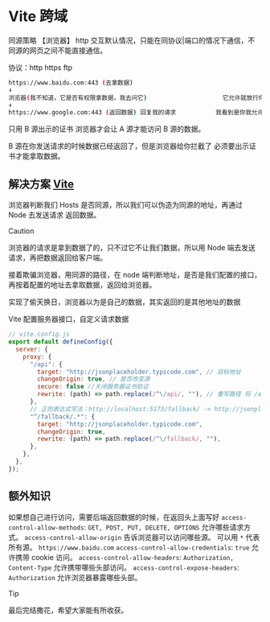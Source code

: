 # Vite 跨域

同源策略 【浏览器】 http 交互默认情况，只能在同协议|端口的情况下通信，不同源的网页之间不能直接通信。

协议：http https ftp

```bash
https://www.baidu.com:443 (去拿数据)                                          我得到的返回数据
⬇️                                                                                                 ↑
浏览器(我不知道，它是否有权限拿数据，我去问它)                     它允许就放行你的返回数据。
⬇️                                                                                                 ↑
https://www.google.com:443 (返回数据) 回复我的请求           我看到是你我允许，然后返回数据。
```

只用 B 源出示的证书 浏览器才会让 A 源才能访问 B 源的数据。

B 源在你发送请求的时候数据已经返回了，但是浏览器给你拦截了 必须要出示证书才能拿取数据。

## 解决方案 [Vite](https://cn.vitejs.dev/config/server-options.html#server-proxy)

浏览器判断我们 Hosts 是否同源，所以我们可以伪造为同源的地址，再通过 Node 去发送请求 返回数据。

> [!CAUTION]
> 浏览器的请求是拿到数据了的，只不过它不让我们数据，所以用 Node 端去发送请求，再把数据返回给客户端。

接着欺骗浏览器，用同源的路径，在 node 端判断地址，是否是我们配置的接口，再按着配置的地址去拿取数据，返回给浏览器。

实现了偷天换日，浏览器以为是自己的数据，其实返回的是其他地址的数据

Vite 配置服务器接口，自定义请求数据

```js
// vite.config.js
export default defineConfig({
  server: {
    proxy: {
      "/api": {
        target: "http://jsonplaceholder.typicode.com", // 目标地址
        changeOrigin: true, // 是否改变源
        secure: false //关闭服务器证书验证
        rewrite: (path) => path.replace(/^\/api/, ""), // 重写路径 将 /api 去掉 直接访问地址，也可以修改指定接口
      },
      // 正则表达式写法：http://localhost:5173/fallback/ -> http://jsonplaceholder.typicode.com/
      "^/fallback/.*": {
        target: "http://jsonplaceholder.typicode.com",
        changeOrigin: true,
        rewrite: (path) => path.replace(/^\/fallback/, ""),
      },
    },
  },
});
```

## 额外知识

如果想自己进行访问，需要后端返回数据的时候，在返回头上面写好
`access-control-allow-methods`: `GET, POST, PUT, DELETE, OPTIONS` 允许哪些请求方式。
`access-control-allow-origin` 告诉浏览器可以访问哪些源。 可以用 `*` 代表所有源。 `https://www.baidu.com`
`access-control-allow-credentials`: `true` 允许携带 cookie 访问。
`access-control-allow-headers`: `Authorization, Content-Type` 允许携带哪些头部访问。
`access-control-expose-headers`: `Authorization` 允许浏览器暴露哪些头部。

> [!TIP]
> 最后完结撒花，希望大家能有所收获。
